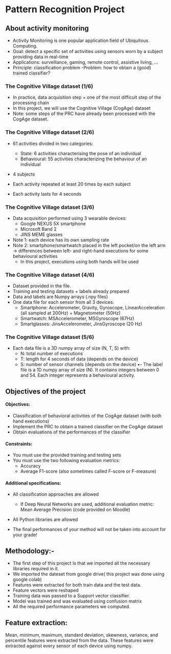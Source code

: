 # Pattern Recognition Project

## About activity monitoring
- Activity Monitoring is one popular
application field of Ubiquitous
Computing.
- Goal: detect a specific set of
activities using sensors worn by a
subject providing data in real-time
- Applications: surveillance, gaming,
remote control, assistive living, ...
- Principle: classification problem
-Problem: how to obtain a (good)
trained classifier?
### The Cognitive Village dataset (1/6)
- In practice, data acquisition step = one of the most difficult step of
the processing chain
- In this project, we will use the Cognitive Village (CogAge) dataset
- Note: some steps of the PRC have already been processed with the
CogAge dataset.

### The Cognitive Village dataset (2/6)
- 61 activities divided in
two categories:
    - State: 6 activities
characterising the pose of
an individual
    - Behavioural: 55 activities
characterizing the
behaviour of an individual

- 4 subjects
- Each activity repeated at
least 20 times by each
subject
- Each activity lasts for 4
seconds

### The Cognitive Village dataset (3/6)
- Data acquisition performed using 3
wearable devices:
    - Google NEXUS 5X smartphone
    - Microsoft Band 2
    - JINS MEME glasses
- Note 1: each device has its own sampling
rate
- Note 2: smartphone/smartwatch placed in
the left pocket/on the left arm → differences
between left- and right-hand executions for
some behavioural activities
    - In this project, executions using both hands will
be used

### The Cognitive Village dataset (4/6)
- Dataset provided in the file.
- Training and testing datasets + labels already prepared
- Data and labels are Numpy arrays (.npy files)
- One data file for each sensor from all 3 devices:
    - Smartphone: Accelerometer, Gravity, Gyroscope, LinearAcceleration (all
sampled at 200Hz) + Magnetometer (50Hz)
    - Smartwatch: MSAccelerometer, MSGyroscope (67Hz)
    - Smartglasses: JinsAccelerometer, JinsGyroscope (20 Hz)

### The Cognitive Village dataset (5/6)
- Each data file is a 3D numpy array of size (N, T, S) with:
    - N: total number of executions
    - T: length for 4 seconds of data (depends on the device)
    - S: number of sensor channels (depends on the device)
•- The label file is a 1D numpy array of size (N). It contains
integers between 0 and 54. Each integer represents a
behavioural activity.

## Objectives of the project
#### Objectives:
- Classification of behavioral activities of the CogAge dataset (with both hand
executions)
- Implement the PRC to obtain a trained classifier on the CogAge dataset
- Obtain evaluations of the performances of the classifier
#### Constraints:
- You must use the provided training and testing sets
- You must use the two following evaluation metrics:
    - Accuracy
    - Average F1-score (also sometimes called F-score or F-measure)

#### Additional specifications:
- All classification approaches are allowed
    - If Deep Neural Networks are used, additional evaluation metric: Mean Average
Precision (code provided on Moodle)

- All Python libraries are allowed
- The final performances of your method will not be taken into account for your
grade!

## Methodology:-
- The first step of this project Is that we imported all the necessary libraries required in it. 
- We imported the dateset from google drive( this project was done using google colab)
- Features were extracted for both train data and the test data.
- Feature vectors were reshaped
- Training data was passed to a Support vector classifier.
- Model was trained and was evaluated using confusion matrix 
- All the required performance parameters we computed.

##  Feature extraction:
 Mean, minimum, maximum, standard deviation, skewness, variance, and percentile features were extracted from the data. These features were extracted against every sensor of each device using numpy.